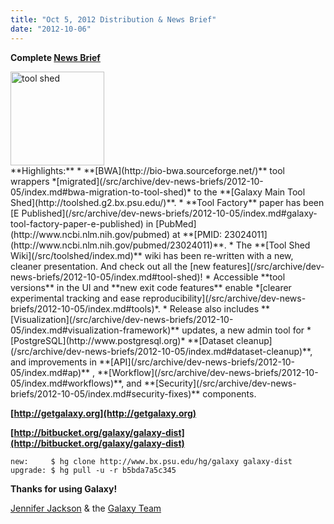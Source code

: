 ```yaml
---
title: "Oct 5, 2012 Distribution & News Brief"
date: "2012-10-06"
---
```

**Complete [News Brief](/src/archive/dev-news-briefs/2012-10-05/index.md)**
<div class='right'><a href='http://toolshed.g2.bx.psu.edu'><img src="/src/images/logos/ToolShed.jpg" alt="tool shed" width="150px" /></a></div>
**Highlights:**
* **[BWA](http://bio-bwa.sourceforge.net/)** tool wrappers *[migrated](/src/archive/dev-news-briefs/2012-10-05/index.md#bwa-migration-to-tool-shed)* to the **[Galaxy Main Tool Shed](http://toolshed.g2.bx.psu.edu/)**. 
* **Tool Factory** paper has been [E Published](/src/archive/dev-news-briefs/2012-10-05/index.md#galaxy-tool-factory-paper-e-published) in [PubMed](http://www.ncbi.nlm.nih.gov/pubmed) at **[PMID: 23024011](http://www.ncbi.nlm.nih.gov/pubmed/23024011)**.
* The **[Tool Shed Wiki](/src/toolshed/index.md)** wiki has been re-written with a new, cleaner presentation. And check out all the [new features](/src/archive/dev-news-briefs/2012-10-05/index.md#tool-shed)!
* Accessible **tool versions** in the UI and **new exit code features** enable *[clearer experimental tracking and ease reproducibility](/src/archive/dev-news-briefs/2012-10-05/index.md#tools)*.
* Release also includes **[Visualization](/src/archive/dev-news-briefs/2012-10-05/index.md#visualization-framework)** updates, a new admin tool for *[PostgreSQL](http://www.postgresql.org)* **[Dataset cleanup](/src/archive/dev-news-briefs/2012-10-05/index.md#dataset-cleanup)**, and improvements in **[API](/src/archive/dev-news-briefs/2012-10-05/index.md#ap)** , **[Workflow](/src/archive/dev-news-briefs/2012-10-05/index.md#workflows)**,  and **[Security](/src/archive/dev-news-briefs/2012-10-05/index.md#security-fixes)** components.

**[http://getgalaxy.org](http://getgalaxy.org)**

**[http://bitbucket.org/galaxy/galaxy-dist](http://bitbucket.org/galaxy/galaxy-dist)**
```
new:     $ hg clone http://www.bx.psu.edu/hg/galaxy galaxy-dist
upgrade: $ hg pull -u -r b5bda7a5c345
```


**Thanks for using Galaxy!**

[Jennifer Jackson](/people/jennifer-jackson/) & the [Galaxy Team](/src/galaxy-team/)
